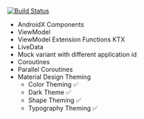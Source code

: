 [![Build Status](https://travis-ci.com/hfrsoussama/ProjectPlatine.svg?token=Ukee6iqpqVmdChjemyE8&branch=master)](https://travis-ci.com/hfrsoussama/ProjectPlatine)
- AndroidX Components
- ViewModel
- ViewModel Extension Functions KTX
- LiveData
- Mock variant with different application id 
- Coroutines
- Parallel Coroutines
- Material Design Theming
    - Color Theming ✅
    - Dark Theme ✅
    - Shape Theming ✅️
    - Typography Theming ✅




